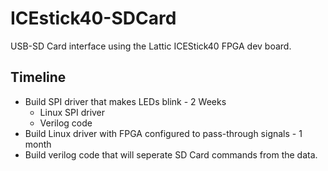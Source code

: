 # ICEstick40-SDCard
USB-SD Card interface using the Lattic ICEStick40 FPGA dev board. 

## Timeline
* Build SPI driver that makes LEDs blink - 2 Weeks
  * Linux SPI driver
  * Verilog code
* Build Linux driver with FPGA configured to pass-through signals - 1 month
* Build verilog code that will seperate SD Card commands from the data. 
